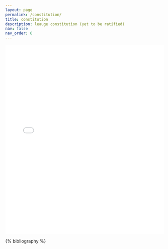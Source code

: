 ```yaml
---
layout: page
permalink: /constitution/
title: constitution
description: leauge constitution (yet to be ratified)
nav: false
nav_order: 6
---
```


<div class="row">
  <div class="col-12 mt-4">
    <iframe src="/assets/pdf/Constitution.pdf" width="100%" height="600px" frameborder="0" style="border:0; width:100%; height:600px;"></iframe>
  </div>
</div>

<!-- _pages/publications.md -->

<!-- Bibsearch Feature -->

<!-- {% include bib_search.liquid %} -->

<div class="publications">

{% bibliography %}

</div>
